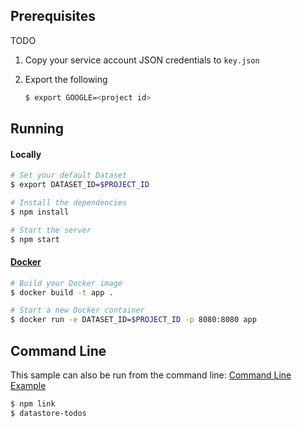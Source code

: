## Prerequisites
TODO
1. Copy your service account JSON credentials to `key.json`
2. Export the following

    ```sh
    $ export GOOGLE=<project id>
    ```
## Running

#### Locally
```sh
# Set your default Dataset
$ export DATASET_ID=$PROJECT_ID

# Install the dependencies
$ npm install

# Start the server
$ npm start
```

#### [Docker](https://docker.com)
```sh
# Build your Docker image
$ docker build -t app .

# Start a new Docker container
$ docker run -e DATASET_ID=$PROJECT_ID -p 8080:8080 app
```

## Command Line
This sample can also be run from the command line:
[Command Line Example](//github.com/GoogleCloudPlatform/gcloud-node-todos/tree/main/cli)

```sh
$ npm link
$ datastore-todos
```
